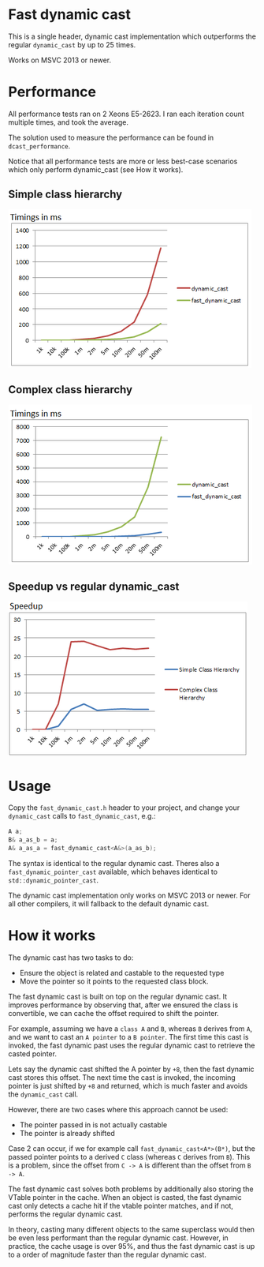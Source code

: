 # Fast dynamic cast

This is a single header, dynamic cast implementation which outperforms the regular `dynamic_cast` by up to 25 times.

Works on MSVC 2013 or newer.

# Performance

All performance tests ran on 2 Xeons E5-2623. I ran each iteration count multiple times, and took the average.

The solution used to measure the performance can be found in `dcast_performance`.

Notice that all performance tests are more or less best-case scenarios which only perform dynamic_cast (see How it works).

## Simple class hierarchy

<img src="img/chart_simple.png" />


## Complex class hierarchy

<img src="img/chart_complex.png" />


## Speedup vs regular dynamic_cast

<img src="img/chart_speedup.png" />


# Usage

Copy the `fast_dynamic_cast.h` header to your project, and change your `dynamic_cast` calls to `fast_dynamic_cast`, e.g.:

```cpp
A a;
B& a_as_b = a;
A& a_as_a = fast_dynamic_cast<A&>(a_as_b);
```

The syntax is identical to the regular dynamic cast. Theres also a `fast_dynamic_pointer_cast` available, which behaves identical to `std::dynamic_pointer_cast`.

The dynamic cast implementation only works on MSVC 2013 or newer. For all other compilers,
it will fallback to the default dynamic cast.

# How it works

The dynamic cast has two tasks to do:

- Ensure the object is related and castable to the requested type
- Move the pointer so it points to the requested class block.

The fast dynamic cast is built on top on the regular dynamic cast.
It improves performance by observing that, after we ensured the class is convertible,
we can cache the offset required to shift the pointer.

For example, assuming we have a `class A` and `B`, whereas `B` derives from `A`, and we want to cast an `A pointer` to a `B pointer`.
The first time this cast is invoked, the fast dynamic past uses the regular dynamic cast to
retrieve the casted pointer.

Lets say the dynamic cast shifted the A pointer by `+8`, then the fast dynamic cast stores this offset.
The next time the cast is invoked, the incoming pointer is just shifted by `+8` and returned, which is much faster
and avoids the `dynamic_cast` call.

However, there are two cases where this approach cannot be used:

- The pointer passed in is not actually castable
- The pointer is already shifted

Case 2 can occur, if we for example call `fast_dynamic_cast<A*>(B*)`, but the passed pointer
points to a derived `C` class (whereas `C` derives from `B`). This is a problem, since the
offset from `C -> A` is different than the offset from `B -> A`.

The fast dynamic cast solves both problems by additionally also storing the VTable pointer in the cache.
When an object is casted, the fast dynamic cast only detects a cache hit if the vtable
pointer matches, and if not, performs the regular dynamic cast.

In theory, casting many different objects to the same superclass would then be even less performant
than the regular dynamic cast. However, in practice, the cache usage is over 95%, and thus the fast dynamic cast is up to a order
of magnitude faster than the regular dynamic cast. 

